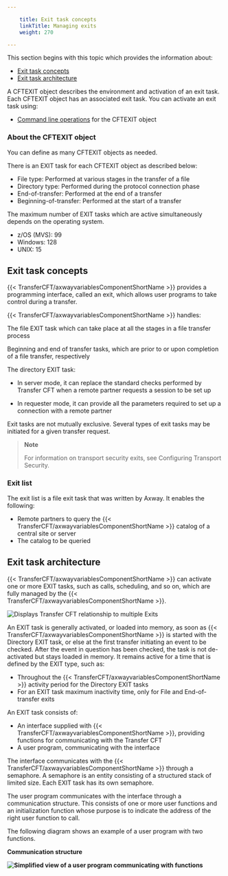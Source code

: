 ```yaml
---

    title: Exit task concepts
    linkTitle: Managing exits
    weight: 270

---
```

This section begins with this topic
which provides the information about:

- [Exit
    task concepts](#Exit_task_concepts)
- [Exit
    task architecture](#Exit_task_architecture)

A CFTEXIT object describes
the environment and activation of an exit
task. Each CFTEXIT object has an associated exit task. You can activate an exit task using:

- [Command
    line operations](../../c_intro_userinterfaces/web_copilot_ui/conf_intro/cftexit) for the CFTEXIT object

<span id="About_the_CFTEXIT_object"></span>

### About the CFTEXIT object

You can define as many CFTEXIT objects as needed.

There is an EXIT task for each
CFTEXIT object as described below:

- File type: Performed
    at various stages in the transfer of a file
- Directory type:
    Performed during the protocol connection phase
- End-of-transfer:
    Performed at the end of a transfer
- Beginning-of-transfer: Performed at the start of a transfer

The maximum number of EXIT tasks which are active simultaneously depends
on the operating system.

- z/OS (MVS): 99
- Windows: 128
- UNIX: 15

<span id="Exit_task_concepts"></span>

## Exit task concepts

{{< TransferCFT/axwayvariablesComponentShortName  >}} provides a programming interface, called an exit,
which allows user programs to take control during a transfer.

{{< TransferCFT/axwayvariablesComponentShortName  >}} handles:

The file EXIT task
which can take place at all the stages in a file transfer process

Beginning and end of transfer tasks, which are prior to or upon completion of a file transfer, respectively

The directory EXIT
task:

- In
    server mode, it can replace the standard checks performed by Transfer
    CFT when a remote partner requests a session to be set up

<!-- -->

- In
    requester mode, it can provide all the parameters required to set
    up a connection with a remote partner

Exit tasks are not mutually exclusive. Several types of exit tasks may
be initiated for a given transfer request.

> **Note**
>
> For
> information on transport security exits, see Configuring
> Transport Security.

### Exit list

The exit list is a file exit task that was written by Axway. It enables the following:

- Remote partners
    to query the {{< TransferCFT/axwayvariablesComponentShortName >}} catalog of a central site or server
- The catalog to
    be queried

<span id="Exit_task_architecture"></span>

## Exit task architecture

{{< TransferCFT/axwayvariablesComponentShortName  >}} can activate one or more EXIT tasks, such as calls, scheduling, and so on, which
are fully managed by the {{< TransferCFT/axwayvariablesComponentShortName  >}}.

![Displays Transfer CFT relationship to multiple Exits](/Images/TransferCFT/cft_exits_1.png)

An EXIT task is generally activated, or loaded into memory,
as soon as {{< TransferCFT/axwayvariablesComponentShortName  >}} is started with the Directory EXIT
task, or else at the first transfer initiating an event to be checked.
After the event in question has been checked, the task is not de-activated
but stays loaded in memory. It remains active for a time that is defined
by the EXIT type, such as:

- Throughout the
    {{< TransferCFT/axwayvariablesComponentShortName >}} activity period for the Directory EXIT tasks
- For an EXIT task
    maximum inactivity time, only for File and End-of-transfer exits

An EXIT task consists of:

- An interface supplied
    with {{< TransferCFT/axwayvariablesComponentShortName >}}, providing functions for communicating with the Transfer
    CFT
- A user program,
    communicating with the interface

The interface communicates with the {{< TransferCFT/axwayvariablesComponentShortName  >}} through a semaphore. A semaphore is an entity
consisting of a structured stack of limited size. Each EXIT task has its
own semaphore.

The user program communicates with the interface through a communication
structure. This consists of one or more user functions and an initialization
function whose purpose is to indicate the address of the right user function
to call.

The following diagram shows an example
of a user program with two functions.

********<span class="autonumber"></span>Communication structure********

********<span class="autonumber"></span>
![Simplified view of a user program communicating with functions](/Images/TransferCFT/cft_exits_2.png)********
